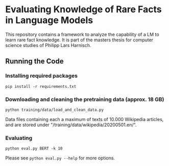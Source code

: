 # Evaluating Knowledge of Rare Facts in Language Models

This repository contains a framework to analyze the capability of a LM to learn rare fact knowledge.
It is part of the masters thesis for computer science studies of Philipp Lars Harnisch.

## Running the Code

### Installing required packages

```
pip install -r requirements.txt
```

### Downloading and cleaning the pretraining data (approx. 18 GB)

```
python training/data/load_and_clean_data.py
```
Data files containing each a maximum of texts of 10.000 Wikipedia articles, and are stored under "/training/data/wikipedia/20200501.en/".

###

### Evaluating

```
python eval.py BERT -k 10
```
Please see ```python eval.py --help``` for more options.
